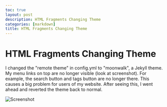 ```yaml
---
toc: true
layout: post
description: HTML Fragments Changing Theme
categories: [markdown]
title: HTML Fragments Changing Theme
---
```

# HTML Fragments Changing Theme


I changed the "remote theme" in config.yml to "moonwalk", a Jekyll theme. My menu links on top are no longer visible (look at screenshot). For example, the search button and tags button are no longer there. This causes a big problem for users of my website. After seeing this, I went ahead and reverted the theme back to normal.

![Screenshot](https://i.imgur.com/n0wMR4w.png)
